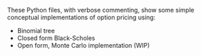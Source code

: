 These Python files, with verbose commenting, show some simple conceptual
implementations of option pricing using:

- Binomial tree
- Closed form Black-Scholes
- Open form, Monte Carlo implementation (WIP)
